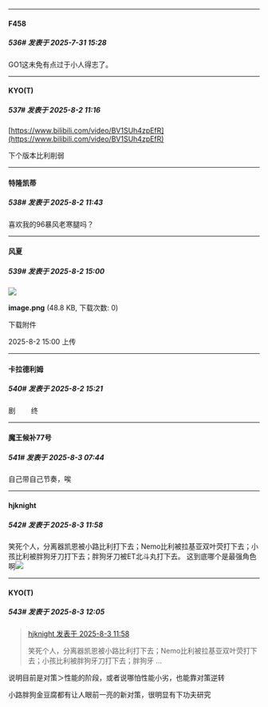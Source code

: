 ﻿
*****

####  F458  
##### 536#       发表于 2025-7-31 15:28

GO1这未免有点过于小人得志了。


*****

####  KYO(T)  
##### 537#       发表于 2025-8-2 11:16

[https://www.bilibili.com/video/BV1SUh4zpEfR](https://www.bilibili.com/video/BV1SUh4zpEfR)

下个版本比利削弱


*****

####  特隆凯蒂  
##### 538#       发表于 2025-8-2 11:43

喜欢我的96暴风老寒腿吗？


*****

####  风夏  
##### 539#       发表于 2025-8-2 15:00

<img src="https://img.stage1st.com/forum/202508/02/150048fcf8z8ofoy28off8.png" referrerpolicy="no-referrer">

<strong>image.png</strong> (48.8 KB, 下载次数: 0)

下载附件

2025-8-2 15:00 上传


*****

####  卡拉德利姆  
##### 540#       发表于 2025-8-2 15:21

剧        终


*****

####  魔王候补77号  
##### 541#       发表于 2025-8-3 07:44

自己带自己节奏，唉


*****

####  hjknight  
##### 542#       发表于 2025-8-3 11:58

笑死个人，分离器凯恩被小路比利打下去；Nemo比利被拉基亚双叶荧打下去；小孩比利被胖狗牙刀打下去；胖狗牙刀被ET北斗丸打下去。
这到底哪个是最强角色啊<img src="https://static.stage1st.com/image/smiley/face2017/047.png" referrerpolicy="no-referrer">


*****

####  KYO(T)  
##### 543#       发表于 2025-8-3 12:05

<blockquote><a href="httphttps://stage1st.com/2b/forum.php?mod=redirect&amp;goto=findpost&amp;pid=68206274&amp;ptid=2085684" target="_blank">hjknight 发表于 2025-8-3 11:58</a>

笑死个人，分离器凯恩被小路比利打下去；Nemo比利被拉基亚双叶荧打下去；小孩比利被胖狗牙刀打下去；胖狗牙 ...</blockquote>
说明目前是对策＞性能的阶段，或者说哪怕性能小劣，也能靠对策逆转

小路胖狗金豆腐都有让人眼前一亮的新对策，很明显有下功夫研究

